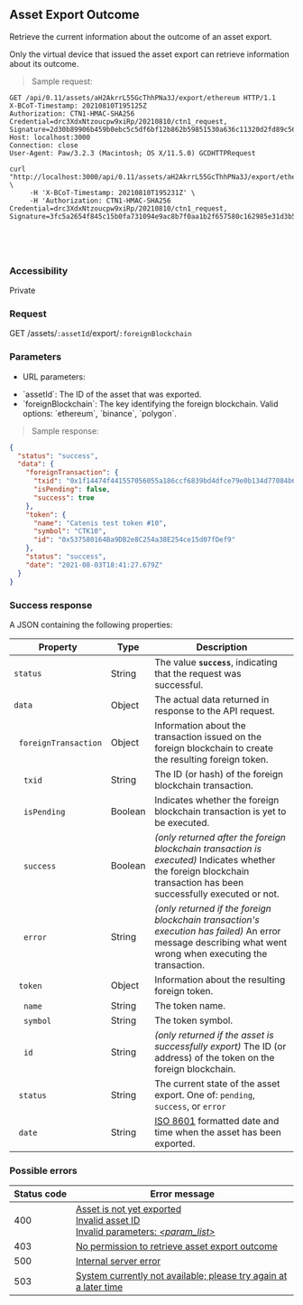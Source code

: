 ## Asset Export Outcome

Retrieve the current information about the outcome of an asset export.

<aside class="notice">
Only the virtual device that issued the asset export can retrieve information about its outcome.
</aside>

> Sample request:

```http--raw
GET /api/0.11/assets/aH2AkrrL55GcThhPNa3J/export/ethereum HTTP/1.1
X-BCoT-Timestamp: 20210810T195125Z
Authorization: CTN1-HMAC-SHA256 Credential=drc3XdxNtzoucpw9xiRp/20210810/ctn1_request, Signature=2d30b89906b459b0ebc5c5df6bf12b862b59851530a636c11320d2fd89c5614e
Host: localhost:3000
Connection: close
User-Agent: Paw/3.2.3 (Macintosh; OS X/11.5.0) GCDHTTPRequest
```

```shell
curl "http://localhost:3000/api/0.11/assets/aH2AkrrL55GcThhPNa3J/export/ethereum" \
     -H 'X-BCoT-Timestamp: 20210810T195231Z' \
     -H 'Authorization: CTN1-HMAC-SHA256 Credential=drc3XdxNtzoucpw9xiRp/20210810/ctn1_request, Signature=3fc5a2654f845c15b0fa731094e9ac8b7f0aa1b2f657580c162985e31d3b5438'
```

```html--javascript
```

```javascript--node
```

```php
```

```rust
```

### Accessibility

Private

### Request

GET /assets/`:assetId`/export/`:foreignBlockchain`

### Parameters

<!-- Note: we are not using the native markdown list feature for the second level items because the generated
        HTML has no space to the following first level item -->
- URL parameters:
<ul class="parameterList">
  <li>`assetId`: The ID of the asset that was exported.</li>
  <li>`foreignBlockchain`: The key identifying the foreign blockchain. Valid options: `ethereum`, `binance`, `polygon`.</li>
</ul>

> Sample response:

```json
{
  "status": "success",
  "data": {
    "foreignTransaction": {
      "txid": "0x1f14474f441557056055a186ccf6839bd4dfce79e0b134d77084b6ef4274dc1a",
      "isPending": false,
      "success": true
    },
    "token": {
      "name": "Catenis test token #10",
      "symbol": "CTK10",
      "id": "0x537580164Ba9DB2e8C254a38E254ce15d07fDef9"
    },
    "status": "success",
    "date": "2021-08-03T18:41:27.679Z"
  }
}
```

### Success response

A JSON containing the following properties:

| Property | Type | Description |
| -------- | ---- | ----------- |
| `status` | String | The value **`success`**, indicating that the request was successful. |
| `data` | Object | The actual data returned in response to the API request. |
| &nbsp;&nbsp;`foreignTransaction` | Object | Information about the transaction issued on the foreign blockchain to create the resulting foreign token. |
| &nbsp;&nbsp;&nbsp;&nbsp;`txid` | String | The ID (or hash) of the foreign blockchain transaction. |
| &nbsp;&nbsp;&nbsp;&nbsp;`isPending` | Boolean | Indicates whether the foreign blockchain transaction is yet to be executed. |
| &nbsp;&nbsp;&nbsp;&nbsp;`success` | Boolean | *(only returned after the foreign blockchain transaction is executed)* Indicates whether the foreign blockchain transaction has been successfully executed or not. |
| &nbsp;&nbsp;&nbsp;&nbsp;`error` | String | *(only returned if the foreign blockchain transaction's execution has failed)* An error message describing what went wrong when executing the transaction. |
| &nbsp;&nbsp;`token` | Object | Information about the resulting foreign token. |
| &nbsp;&nbsp;&nbsp;&nbsp;`name` | String | The token name. |
| &nbsp;&nbsp;&nbsp;&nbsp;`symbol` | String | The token symbol. |
| &nbsp;&nbsp;&nbsp;&nbsp;`id` | String | *(only returned if the asset is successfully export)* The ID (or address) of the token on the foreign blockchain. |
| &nbsp;&nbsp;`status` | String | The current state of the asset export. One of: `pending`, `success`, or `error` |
| &nbsp;&nbsp;`date` | String | <a href="https://en.wikipedia.org/wiki/ISO_8601" target="_blank">ISO 8601</a> formatted date and time when the asset has been exported. |

### Possible errors

| Status&nbsp;code | Error&nbsp;message |
| ----------- | ------------- |
| 400 | <a href="#error_msg_8">Asset is not yet exported</a><br><a href="#error_msg_105">Invalid asset ID</a><br><a href="#error_msg_130">Invalid parameters: <i>&lt;param_list&gt;</i></a> |
| 403 | <a href="#error_msg_186">No permission to retrieve asset export outcome</a> |
| 500 | <a href="#error_msg_100">Internal server error</a> |
| 503 | <a href="#error_msg_220">System currently not available; please try again at a later time</a> |
